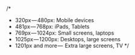 /*  
*   320px — 480px: Mobile devices
*   481px — 768px: iPads, Tablets
*   769px — 1024px: Small screens, laptops
*   1025px — 1200px: Desktops, large screens
*   1201px and more —  Extra large screens, TV 
*/